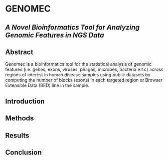 # GENOMEC
## <i>A Novel Bioinformatics Tool for Analyzing Genomic Features in NGS Data</i>
## Abstract
Genomec is a bioinformatics tool for the statistical analysis of genomic features (i.e. genes, exons, viruses, phages, microbes, bacteria e.t.c)
 across regions of interest in human disease samples using public datasets by computing the number of blocks (exons) 
in each targeted region or Browser Extensible Data (BED) line in the sample.

## Introduction


## Methods


## Results


## Conclusion
